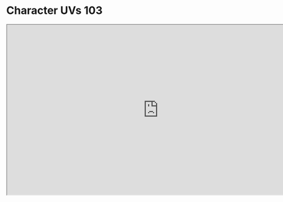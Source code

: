 # Character UVs 103

<p><iframe src="https://www.youtube.com/embed/xE0Odw-cAio?rel=0" width="800" height="450" allowfullscreen="allowfullscreen" allow="accelerometer; autoplay; clipboard-write; encrypted-media; gyroscope; picture-in-picture"></iframe></p>
<p>&nbsp;</p>